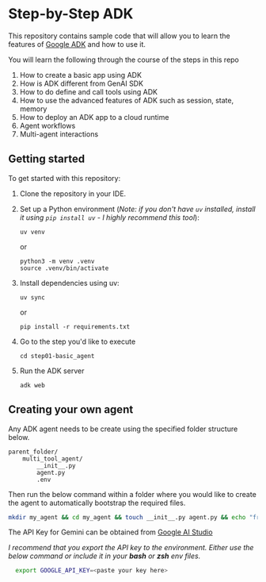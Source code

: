 # Step-by-Step ADK

This repository contains sample code that will allow you to learn the features of [Google ADK](https://google.github.io/adk-docs/) and how to use it.

You will learn the following through the course of the steps in this repo

1. How to create a basic app using ADK
2. How is ADK different from GenAI SDK
3. How to do define and call tools using ADK
4. How to use the advanced features of ADK such as session, state, memory
5. How to deploy an ADK app to a cloud runtime
6. Agent workflows
7. Multi-agent interactions

## Getting started

To get started with this repository:

1. Clone the repository in your IDE.
2. Set up a Python environment (_Note: if you don't have `uv` installed, install it using `pip install uv` - I highly recommend this tool_):

    ```shell
    uv venv
    ```

    or

    ```shell
    python3 -m venv .venv
    source .venv/bin/activate
    ```

3. Install dependencies using uv:

    ```shell
    uv sync
    ```

     or

     ```shell
     pip install -r requirements.txt
    ```

4. Go to the step you'd like to execute

    ```shell
    cd step01-basic_agent
    ```

5. Run the ADK server

    ```shell
    adk web
    ```

## Creating your own agent

Any ADK agent needs to be create using the specified folder structure below.

```shell
parent_folder/
    multi_tool_agent/
        __init__.py
        agent.py
        .env
```

Then run the below command within a folder where you would like to create the agent to automatically bootstrap the required files.

``` bash
mkdir my_agent && cd my_agent && touch __init__.py agent.py && echo "from . import agent" >> __init__.py && touch .env && echo "GOOGLE_GENAI_USE_VERTEXAI=FALSE" >> .env && echo "GOOGLE_API_KEY=<paste your key here>" >> .env
```

The API Key for Gemini can be obtained from [Google AI Studio](https://aistudio.google.com/app/apikey)

_I recommend that you export the API key to the environment. Either use the below command or include it in your **bash** or **zsh** env files._

```bash
  export GOOGLE_API_KEY=<paste your key here>
```

